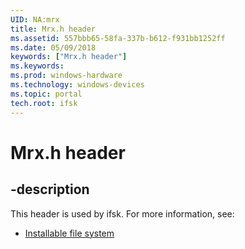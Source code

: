 ```yaml
---
UID: NA:mrx
title: Mrx.h header
ms.assetid: 557bbb65-58fa-337b-b612-f931bb1252ff
ms.date: 05/09/2018
keywords: ["Mrx.h header"]
ms.keywords: 
ms.prod: windows-hardware
ms.technology: windows-devices
ms.topic: portal
tech.root: ifsk
---
```


# Mrx.h header


## -description


This header is used by ifsk. For more information, see:

- [Installable file system](../_ifsk/index.md)
